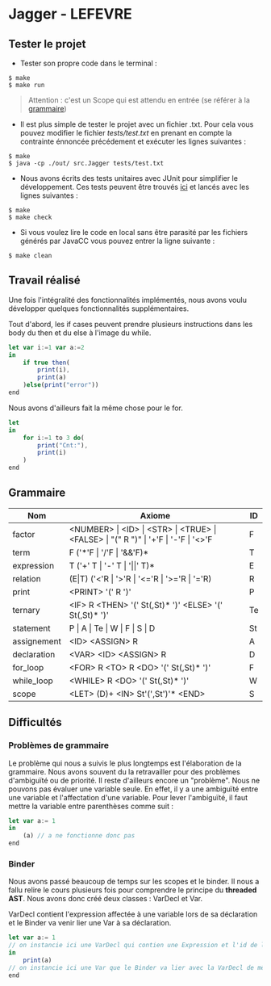 # Jagger - LEFEVRE

## Tester le projet

- Tester son propre code dans le terminal :
```shell
$ make
$ make run
```
>Attention :  c'est un Scope qui est attendu en entrée (se référer à la [grammaire](#grammaire))

- Il est plus simple de tester le projet avec un fichier .txt. Pour cela vous pouvez modifier le fichier *tests/test.txt* en prenant en compte la contrainte énnoncée précédement et exécuter les lignes suivantes :
```shell
$ make
$ java -cp ./out/ src.Jagger tests/test.txt
```
- Nous avons écrits des tests unitaires avec JUnit pour simplifier le développement. Ces tests peuvent  être trouvés [ici](tests/JaggerTest.java) et lancés avec les lignes suivantes :
```shell
$ make
$ make check
```

- Si vous voulez lire le code en local sans être parasité par les fichiers générés par JavaCC vous pouvez entrer la ligne suivante :
 ```shell
$ make clean
```

## Travail réalisé
Une fois l'intégralité des fonctionnalités implémentés, nous avons voulu développer quelques fonctionnalités supplémentaires.    
  
Tout d'abord, les if cases peuvent prendre plusieurs instructions dans les body du then et du else à l'image du while. 
```javascript
let var i:=1 var a:=2
in 
	if true then(
		print(i),
		print(a)
	)else(print("error"))
end 
```
Nous avons d'ailleurs fait la même chose pour le for.
```javascript
let
in 
	for i:=1 to 3 do(
		print("Cnt:"),
		print(i)
	)	
end 
```
## Grammaire 
| Nom|Axiome |ID |
|--|--|--|
|factor|\<NUMBER> \| \<ID> \| \<STR> \| \<TRUE> \| \<FALSE> \| "(" R ")" \| '+'F \| '-'F \| '<>'F|F|
|term|F ('\*'F \| '/'F \| '&&'F)*|T|
|expression| T ('+' T \| '-' T \| '\|\|' T)*|E|
|relation |(E\|T) ('<'R \| '>'R \| '<='R \| '>='R \| '='R)|R|
|print|\<PRINT> '(' R ')'|P|
|ternary |\<IF> R \<THEN> '(' St(,St)* ')' \<ELSE> '(' St(,St)* ')'|Te|
|statement|P \| A \| Te \| W \| F \| S \| D|St|
|assignement |\<ID> \<ASSIGN> R|A|
|declaration| \<VAR> \<ID> \<ASSIGN> R|D|
|for_loop |\<FOR> R \<TO> R \<DO> '(' St(,St)* ')'|F|
|while_loop|\<WHILE> R \<DO> '(' St(,St)* ')'|W|
|scope|\<LET> (D)+ \<IN> St'(',St')'* \<END>|S|

## Difficultés
### Problèmes de grammaire
Le problème qui nous a suivis le plus longtemps est l'élaboration de la grammaire. Nous avons souvent du la retravailler pour des problèmes d'ambiguïté ou de priorité. Il reste d'ailleurs encore un "problème". Nous ne pouvons pas évaluer une variable seule. En effet, il y a une ambiguïté entre une variable et l'affectation d'une variable. Pour lever l'ambiguïté, il faut mettre la variable entre parenthèses comme suit :
```javascript
let var a:= 1
in 
	(a) // a ne fonctionne donc pas
end 
```
### Binder
Nous avons passé beaucoup de temps sur les scopes et le binder. Il nous a fallu relire le cours plusieurs fois pour comprendre le principe du **threaded AST**. Nous avons donc créé deux classes : VarDecl et Var.  
  
VarDecl contient l'expression affectée à une variable lors de sa déclaration et le Binder va venir lier une Var à sa déclaration.
```javascript
let var a:= 1 
// on instancie ici une VarDecl qui contien une Expression et l'id de la variable
in 
	print(a) 
// on instancie ici une Var que le Binder va lier avec la VarDecl de même id
end 
```
